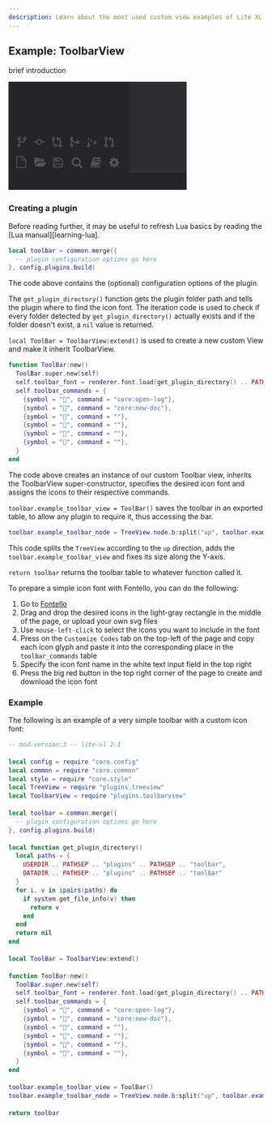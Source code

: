 ```yaml
---
description: Learn about the most used custom view examples of Lite XL.
---
```


## Example: ToolbarView

brief introduction

![Screenshot of a ToolBarView example][screenshot-toolbarview]

### Creating a plugin

Before reading further, it may be useful to refresh Lua basics by reading the [Lua manual][learning-lua].

```lua
local toolbar = common.merge({
  -- plugin configuration options go here
}, config.plugins.build)
```

The code above contains the (optional) configuration options of the plugin.

The `get_plugin_directory()` function gets the plugin folder path and tells the 
plugin where to find the icon font.
The iteration code is used to check if every folder detected by `get_plugin_directory()` 
actually exists and if the folder doesn't exist, a `nil` value is returned.

`local ToolBar = ToolbarView:extend()` is used to create a new custom View and make it 
inherit ToolbarView.

```lua
function ToolBar:new()
  ToolBar.super.new(self)
  self.toolbar_font = renderer.font.load(get_plugin_directory() .. PATHSEP .. "toolbar.ttf", style.icon_big_font:get_size())
  self.toolbar_commands = {
    {symbol = "", command = "core:open-log"},
    {symbol = "", command = "core:new-doc"},
    {symbol = "", command = ""},
    {symbol = "", command = ""},
    {symbol = "", command = ""},
    {symbol = "", command = ""},
  }
end
```

The code above creates an instance of our custom Toolbar view, inherits the ToolbarView super-constructor, 
specifies the desired icon font and assigns the icons to their respective commands.

`toolbar.example_toolbar_view = ToolBar()` saves the toolbar in an exported table, to allow any plugin to require it, thus accessing the bar.

```lua
toolbar.example_toolbar_node = TreeView.node.b:split("up", toolbar.example_toolbar_view, {y = true})
```

This code splits the `TreeView` according to the `up` direction, adds the `toolbar.example_toolbar_view` and fixes its size along the Y-axis.

`return toolbar` returns the toolbar table to whatever function called it.

To prepare a simple icon font with Fontello, you can do the following:

1. Go to [Fontello](https://fontello.com/)
2. Drag and drop the desired icons in the light-gray rectangle in the middle of the page, or 
upload your own svg files
3. Use `mouse-left-click` to select the icons you want to include in the font
4. Press on the `Customize Codes` tab on the top-left of the page and copy each icon glyph and 
paste it into the corresponding place in the `toolbar_commands` table
5. Specify the icon font name in the white text input field in the top right
6. Press the big red button in the top right corner of the page to create and download the icon font

### Example

The following is an example of a very simple toolbar with a custom icon font:
```lua
-- mod-version:3 -- lite-xl 2.1

local config = require "core.config"
local common = require "core.common"
local style = require "core.style"
local TreeView = require "plugins.treeview"
local ToolbarView = require "plugins.toolbarview"

local toolbar = common.merge({
  -- plugin configuration options go here
}, config.plugins.build)

local function get_plugin_directory()
  local paths = {
    USERDIR .. PATHSEP .. "plugins" .. PATHSEP .. "toolbar",
    DATADIR .. PATHSEP .. "plugins" .. PATHSEP .. "toolbar"
  }
  for i, v in ipairs(paths) do
    if system.get_file_info(v) then
      return v
    end
  end
  return nil
end

local ToolBar = ToolbarView:extend()

function ToolBar:new()
  ToolBar.super.new(self)
  self.toolbar_font = renderer.font.load(get_plugin_directory() .. PATHSEP .. "toolbar.ttf", style.icon_big_font:get_size())
  self.toolbar_commands = {
    {symbol = "", command = "core:open-log"},
    {symbol = "", command = "core:new-doc"},
    {symbol = "", command = ""},
    {symbol = "", command = ""},
    {symbol = "", command = ""},
    {symbol = "", command = ""},
  }
end

toolbar.example_toolbar_view = ToolBar()
toolbar.example_toolbar_node = TreeView.node.b:split("up", toolbar.example_toolbar_view, {y = true})

return toolbar
```

[screenshot-toolbarview]: ../assets/screenshots/views/toolbarview.png
